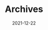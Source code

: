 ---
title: "Archives"
date: 2021-12-22
layout: "archives"
slug: "archives"
menu:
    main:
        weight: 80
        params: 
---